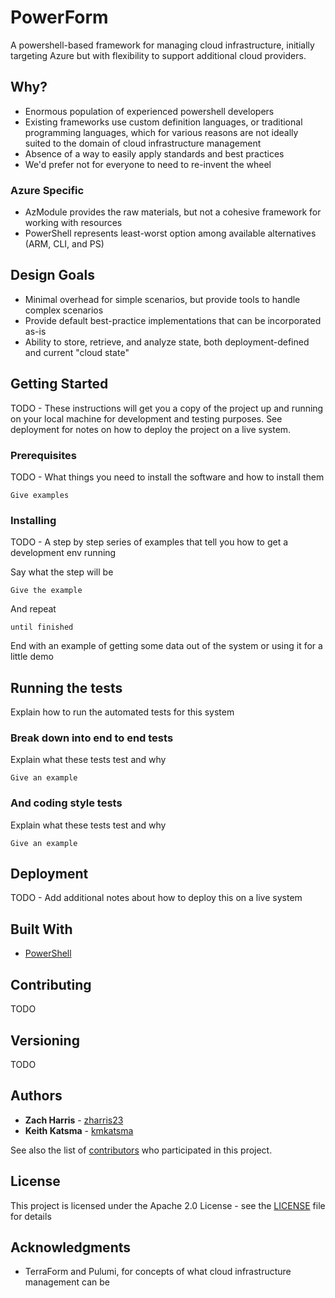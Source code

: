 # PowerForm

A powershell-based framework for managing cloud infrastructure, initially targeting Azure but with flexibility to support additional cloud providers.

## Why?
* Enormous population of experienced powershell developers
* Existing frameworks use custom definition languages, or traditional programming languages, which for various reasons are not ideally suited to the domain of cloud infrastructure management
* Absence of a way to easily apply standards and best practices
* We'd prefer not for everyone to need to re-invent the wheel

### Azure Specific
* AzModule provides the raw materials, but not a cohesive framework for working with resources
* PowerShell represents least-worst option among available alternatives (ARM, CLI, and PS)

## Design Goals
* Minimal overhead for simple scenarios, but provide tools to handle complex scenarios
* Provide default best-practice implementations that can be incorporated as-is
* Ability to store, retrieve, and analyze state, both deployment-defined and current "cloud state"

## Getting Started

TODO -
These instructions will get you a copy of the project up and running on your local machine for development and testing purposes. See deployment for notes on how to deploy the project on a live system.

### Prerequisites

TODO -
What things you need to install the software and how to install them

```
Give examples
```

### Installing

TODO -
A step by step series of examples that tell you how to get a development env running

Say what the step will be

```
Give the example
```

And repeat

```
until finished
```

End with an example of getting some data out of the system or using it for a little demo

## Running the tests

Explain how to run the automated tests for this system

### Break down into end to end tests

Explain what these tests test and why

```
Give an example
```

### And coding style tests

Explain what these tests test and why

```
Give an example
```

## Deployment

TODO -
Add additional notes about how to deploy this on a live system

## Built With

* [PowerShell](https://docs.microsoft.com/en-us/powershell/scripting/overview?view=powershell-7)  

## Contributing

TODO

## Versioning

TODO

## Authors

* **Zach Harris** - [zharris23](https://github.com/zharris23)
* **Keith Katsma** - [kmkatsma](https://github.com/kmkatsma)

See also the list of [contributors](https://github.com/OpenCasework/PowerForm/contributors) who participated in this project.

## License

This project is licensed under the Apache 2.0 License - see the [LICENSE](LICENSE) file for details

## Acknowledgments

* TerraForm and Pulumi, for concepts of what cloud infrastructure management can be
